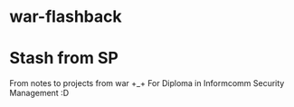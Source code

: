 # war-flashback
# Stash from SP
From notes to projects from war +_+
For Diploma in Informcomm Security Management :D
